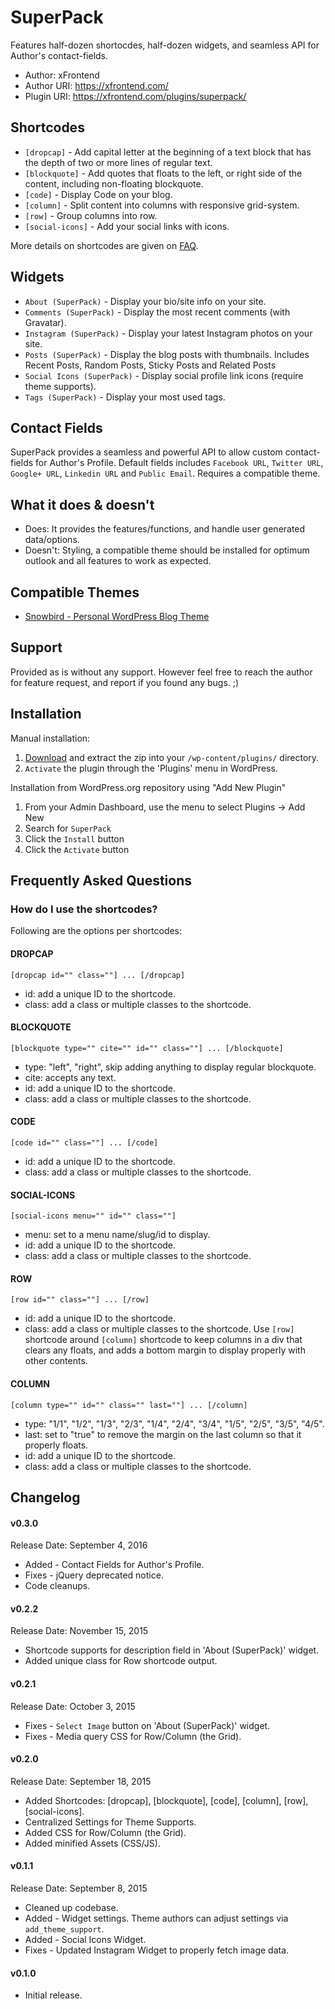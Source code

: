 # SuperPack

Features half-dozen shortocdes, half-dozen widgets, and seamless API for Author's contact-fields.

* Author: xFrontend
* Author URI: https://xfrontend.com/
* Plugin URI: https://xfrontend.com/plugins/superpack/

## Shortcodes

* `[dropcap]` - Add capital letter at the beginning of a text block that has the depth of two or more lines of regular text.
* `[blockquote]` - Add quotes that floats to the left, or right side of the content, including non-floating blockquote.
* `[code]` - Display Code on your blog.
* `[column]` - Split content into columns with responsive grid-system.
* `[row]` - Group columns into row.
* `[social-icons]` - Add your social links with icons.

More details on shortcodes are given on [FAQ](https://github.com/xFrontend/superpack#frequently-asked-questions).

## Widgets

* `About (SuperPack)` - Display your bio/site info on your site.
* `Comments (SuperPack)` - Display the most recent comments (with Gravatar).
* `Instagram (SuperPack)` - Display your latest Instagram photos on your site.
* `Posts (SuperPack)` - Display the blog posts with thumbnails. Includes Recent Posts, Random Posts, Sticky Posts and Related Posts
* `Social Icons (SuperPack)` - Display social profile link icons (require theme supports).
* `Tags (SuperPack)` - Display your most used tags.

## Contact Fields

SuperPack provides a seamless and powerful API to allow custom contact-fields for Author's Profile. Default fields includes `Facebook URL`, `Twitter URL`, `Google+ URL`, `Linkedin URL` and `Public Email`. Requires a compatible theme.

## What it does & doesn't

* Does: It provides the features/functions, and handle user generated data/options.
* Doesn't: Styling, a compatible theme should be installed for optimum outlook and all features to work as expected.

## Compatible Themes

* [Snowbird - Personal WordPress Blog Theme](https://xfrontend.com/themes/snowbird-wordpress-theme/)


## Support

Provided as is without any support. However feel free to reach the author for feature request, and report if you found any bugs. ;)


## Installation

Manual installation:

1. [Download](https://downloads.wordpress.org/plugin/superpack.zip) and extract the zip into your `/wp-content/plugins/` directory.
1. `Activate` the plugin through the 'Plugins' menu in WordPress.

Installation from WordPress.org repository using "Add New Plugin"

1. From your Admin Dashboard, use the menu to select Plugins -> Add New
1. Search for `SuperPack`
1. Click the `Install` button
1. Click the `Activate` button


## Frequently Asked Questions

### How do I use the shortcodes?

Following are the options per shortcodes:

#### DROPCAP

`[dropcap id="" class=""] ... [/dropcap]`

* id: add a unique ID to the shortcode.
* class: add a class or multiple classes to the shortcode.

#### BLOCKQUOTE

`[blockquote type="" cite="" id="" class=""] ... [/blockquote]`

* type: "left", "right", skip adding anything to display regular blockquote.
* cite: accepts any text.
* id: add a unique ID to the shortcode.
* class: add a class or multiple classes to the shortcode.

#### CODE

`[code id="" class=""] ... [/code]`

* id: add a unique ID to the shortcode.
* class: add a class or multiple classes to the shortcode.

#### SOCIAL-ICONS

`[social-icons menu="" id="" class=""]`

* menu: set to a menu name/slug/id to display.
* id: add a unique ID to the shortcode.
* class: add a class or multiple classes to the shortcode.

#### ROW

`[row id="" class=""] ... [/row]`

* id: add a unique ID to the shortcode.
* class: add a class or multiple classes to the shortcode.
Use `[row]` shortcode around `[column]` shortcode to keep columns in a div that clears any floats, and adds a bottom margin to display properly with other contents.

#### COLUMN

`[column type="" id="" class="" last=""] ... [/column]`

* type: "1/1", "1/2", "1/3", "2/3", "1/4", "2/4", "3/4", "1/5", "2/5", "3/5", "4/5".
* last: set to "true" to remove the margin on the last column so that it properly floats.
* id: add a unique ID to the shortcode.
* class: add a class or multiple classes to the shortcode.


## Changelog

#### v0.3.0
Release Date: September 4, 2016

* Added - Contact Fields for Author's Profile.
* Fixes - jQuery deprecated notice.
* Code cleanups.


#### v0.2.2
Release Date: November 15, 2015

* Shortcode supports for description field in 'About (SuperPack)' widget.
* Added unique class for Row shortcode output.


#### v0.2.1
Release Date: October 3, 2015

* Fixes - `Select Image` button on 'About (SuperPack)' widget.
* Fixes - Media query CSS for Row/Column (the Grid).


#### v0.2.0
Release Date: September 18, 2015

* Added Shortcodes: [dropcap], [blockquote], [code], [column], [row], [social-icons].
* Centralized Settings for Theme Supports.
* Added CSS for Row/Column (the Grid).
* Added minified Assets (CSS/JS).


#### v0.1.1
Release Date: September 8, 2015

* Cleaned up codebase.
* Added - Widget settings. Theme authors can adjust settings via `add_theme_support`.
* Added - Social Icons Widget.
* Fixes - Updated Instagram Widget to properly fetch image data.


#### v0.1.0
* Initial release.

